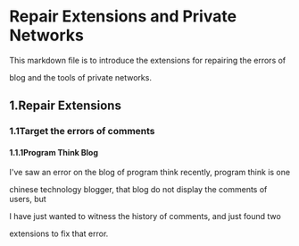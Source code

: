 # Repair Extensions and Private Networks

This markdown file is to introduce the extensions for repairing the errors of

blog and the tools of private networks.

## 1.Repair Extensions

### 1.1Target the errors of comments

#### 1.1.1Program Think Blog

I've saw an error on the blog of program think recently, program think is one

chinese technology blogger, that blog do not display the comments of users, but

I have just wanted to witness the history of comments, and just found two

extensions to fix that error.
